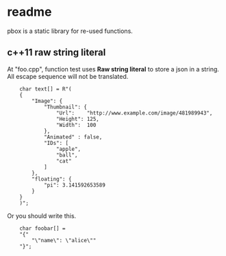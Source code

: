 # readme

pbox is a static library for re-used functions.

## c++11 raw string literal

At "foo.cpp", function test uses **Raw string literal** to store a
json in a string. All escape sequence will not be translated.

```
    char text[] = R"(
    {
        "Image": {
            "Thumbnail": {
                "Url":    "http://www.example.com/image/481989943",
                "Height": 125,
                "Width":  100
            },
            "Animated" : false,
            "IDs": [
                "apple",
                "ball",
                "cat"
            ]
        },
        "floating": {
            "pi": 3.141592653589
        }
    }
    )";

```

Or you should write this.
```
    char foobar[] =
    "{"
        "\"name\": \"alice\""
    "}";

```
